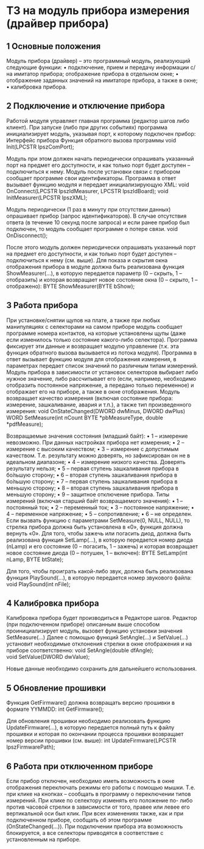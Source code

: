 # ТЗ на модуль прибора измерения (драйвер прибора)

## 1	Основные положения
Модуль прибора (драйвер) – это программный модуль, реализующий следующие функции:
•	подключение, прием и передачу информации с/на имитатор прибора;
отображение прибора в отдельном окне;
•	отображение заданных значений на имитаторе прибора, а также в окне;
•	калибровка прибора.

## 2	Подключение и отключение прибора 
Работой модуля управляет главная программа (редактор шагов либо клиент). При запуске (либо при других событиях) программа инициализирует модуль, указывая порт, к которому подключен прибор:
Интерфейс прибора	Функция обратного вызова программы
void Init(LPCSTR lpszComPort);	

Модуль при этом должен начать периодически опрашивать указанный порт на предмет его доступности, и как только порт будет доступен – подключиться к нему.
Модуль после установки связи с прибором сообщает программе свои идентификаторы. Программа в ответ вызывает функцию модуля и передает инициализирующую XML:
	void OnConnect(LPCSTR lpszIdMeasurer, 
LPCSTR lpszIdBoard);
void InitMeasurer(LPCSTR lpszXML);	

Модуль периодически (1 раз в минуту при отсутствии данных) опрашивает прибор (запрос идентификаторов). В случае отсутствия ответа (в течение 10 секунд после запроса) и если ранее прибор был подключен, то модуль сообщает программе о потере связи. 
	void OnDisconnect();

После этого модуль должен периодически опрашивать указанный порт на предмет его доступности, и как только порт будет доступен – подключиться к нему (см. выше).
Для показа и скрытия окна отображения прибора в модуле должна быть реализована функция ShowMeasurer(…), в которую передается параметр (0 – скрыть, 1 – отобразить) и которая возвращает новое состояние окна (0 – скрыто, 1 – отображено):
BYTE ShowMeasurer(BYTE bShow);	

## 3	Работа прибора
При установке/снятии щупов на плате, а также при любых манипуляциях с селекторами на самом приборе модуль сообщает программе номера контактов, на которые установлены щупы (даже если изменилось только состояние какого-либо селектора). Программа фиксирует эти данные и возвращает модулю управление (т.к. эта функция обратного вызова вызывается из потока модуля).
Программа в ответ вызывает функцию модуля для отображения измерения, в параметрах передает список значений по различным типам измерений. Модуль прибора в зависимости от установок селекторов выбирает либо нужное значение, либо рассчитывает его (если, например, необходимо отобразить постоянное напряжение, а передано только переменное) и отображает его на приборе, а также в окне отображения. Модуль возвращает качество измерения (включая состояние прибора: измерение, зашкаливание, авария и т.п.), а также тип произведенного измерения:
	void OnStateChanged(DWORD dwMinus, 
DWORD dwPlus)
WORD SetMeasure(int nCount
BYTE *pbMeasureType,
double *pdfMeasure);	

Возвращаемые значения состояния (младший байт):
•	1 – измерение невозможно. При данных настройках прибора нет измерения;
•	2 – измерение с высоким качеством;
•	3 – измерение с допустимым качеством. Т.е. результату можно доверять, но зафиксирован он не в идеальном диапазоне;
•	4 – измерение низкого качества. Доверять результату нельзя;
•	5 – первая ступень зашкаливания прибора в бо́льшую сторону;
•	6 – вторая ступень зашкаливания прибора в бо́льшую сторону;
•	7 – первая ступень зашкаливания прибора в меньшую сторону;
•	8 – вторая ступень зашкаливания прибора в меньшую сторону;
•	9 – защитное отключение прибора.
Типы измерений (включая старший байт возвращаемого значения):
•	1 – постоянный ток;
•	2 – переменный ток;
•	3 – постоянное напряжение;
•	4 – переменное напряжение;
•	5 – сопротивление;
•	6 – не определен.
Если вызвать функцию с параметрами SetMeasure(0, NULL, NULL), то стрелка прибора должна быть установлена в «0», функция должна вернуть «0».
Для того, чтобы зажечь или погасить диод, должна быть реализована функция SetLamp(…), в которую передается номер диода (nLamp) и его состояние (0 – погасить, 1 – зажечь) и которая возвращает новое состояние диода (0 – потушен, 1 – включен):
BYTE SetLamp(int nLamp, BYTE btState);	

Для того, чтобы проиграть какой-либо звук, должна быть реализована функция PlaySound(…), в которую передается номер звукового файла:
void PlaySound(int nFile);	

## 4	Калибровка прибора
Калибровка прибора будет производиться в Редакторе шагов. Редактор (при подключенном приборе) описанным выше способом проинициализирует модуль, вызовет функцию установки значения SetMeasure(…)
Далее с помощью функций SetAngle(…) и SetValue(…) установит необходимые отклонения стрелки в окне отображения и на приборе соответственно:
void SetAngle(double dfAngle);	
void SetValue(DWORD dwValue);	

Новые данные необходимо сохранить для дальнейшего использования.

## 5	Обновление прошивки
Функция GetFirmware() должна возвращать версию прошивки в формате YYMMDD:
int GetFirmware();	

Для обновления прошивки необходимо реализовать функцию UpdateFirmware(…), в которую передается полный путь к файлу прошивки и которая по окончании процесса прошивки возвращает номер версии прошивки (см. выше):
int UpdateFirmware(LPCSTR lpszFirmwarePath);	

## 6	Работа при отключенном приборе
Если прибор отключен, необходимо иметь возможность в окне отображения переключать режимы его работы с помощью мышки. Т.е. при клике на кнопках – сообщать в программу о переключении типов измерений. При клике по селектору изменять его положение по- либо против часовой стрелки в зависимости от того, правее или левее его вертикальной оси был клик.
При всех изменениях также, как и при подключенном приборе, сообщать об этом программе (OnStateChanged(…)).
При подключении прибора эта возможность блокируется, а все селекторы приводятся в соответствие с установленным на приборе.

